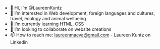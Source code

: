 - 👋 Hi, I’m @LaureenKuntz
- 👀 I’m interested in Web development, foreign languages and cultures, travel, ecology and animal wellbeing
- 🌱 I’m currently learning HTML, CSS 
- 💞️ I’m looking to collaborate on website creations
- 📫 How to reach me: laureenmaeva@gmail.com - Laureen Kuntz on Linkedin

<!---
LaureenKuntz/LaureenKuntz is a ✨ special ✨ repository because its `README.md` (this file) appears on your GitHub profile.
You can click the Preview link to take a look at your changes.
--->
